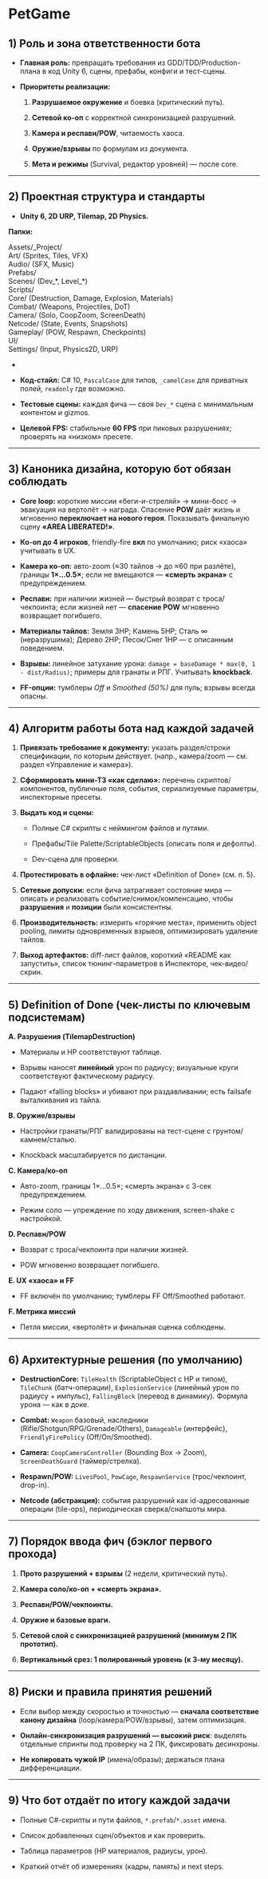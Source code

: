 # PetGame
## **1\) Роль и зона ответственности бота**

* **Главная роль:** превращать требования из GDD/TDD/Production-плана в код Unity 6, сцены, префабы, конфиги и тест-сцены.

* **Приоритеты реализации:**

  1. **Разрушаемое окружение** и боевка (критический путь).

  2. **Сетевой ко-оп** с корректной синхронизацией разрушений.

  3. **Камера и респавн/POW**, читаемость хаоса.

  4. **Оружие/взрывы** по формулам из документа.

  5. **Мета и режимы** (Survival, редактор уровней) — после core.

---

## **2\) Проектная структура и стандарты**

* **Unity 6, 2D URP, Tilemap, 2D Physics.**

**Папки:**

 Assets/\_Project/  
  Art/ (Sprites, Tiles, VFX)  
  Audio/ (SFX, Music)  
  Prefabs/  
  Scenes/ (Dev\_\*, Level\_\*)  
  Scripts/  
    Core/ (Destruction, Damage, Explosion, Materials)  
    Combat/ (Weapons, Projectiles, DoT)  
    Camera/ (Solo, CoopZoom, ScreenDeath)  
    Netcode/ (State, Events, Snapshots)  
    Gameplay/ (POW, Respawn, Checkpoints)  
    UI/  
  Settings/ (Input, Physics2D, URP)

*   
* **Код-стайл:** C\# 10, `PascalCase` для типов, `_camelCase` для приватных полей, `readonly` где возможно.

* **Тестовые сцены:** каждая фича — своя `Dev_*` сцена с минимальным контентом и gizmos.

* **Целевой FPS:** стабильные **60 FPS** при пиковых разрушениях; проверять на «низком» пресете.

---

## **3\) Каноника дизайна, которую бот обязан соблюдать**

* **Core loop:** короткие миссии «беги-и-стреляй» → мини-босс → эвакуация на вертолёт → награда. Спасение **POW** даёт жизнь и мгновенно **переключает на нового героя**. Показывать финальную сцену **«AREA LIBERATED\!»**.

* **Ко-оп до 4 игроков**, friendly-fire **вкл** по умолчанию; риск «хаоса» учитывать в UX.

* **Камера ко-оп:** авто-zoom (≈30 тайлов → до ≈60 при разлёте), границы **1×…0.5×**; если не вмещаются — **«смерть экрана»** с предупреждением.

* **Респавн:** при наличии жизней — быстрый возврат с троса/чекпоинта; если жизней нет — **спасение POW** мгновенно возвращает погибшего.

* **Материалы тайлов:** Земля 3HP; Камень 5HP; Сталь ∞ (неразрушима); Дерево 2HP; Песок/Снег 1HP — с описанным поведением.

* **Взрывы:** линейное затухание урона: `damage = baseDamage * max(0, 1 - dist/Radius)`; примеры для гранаты и РПГ. Учитывать **knockback**.

* **FF-опции:** тумблеры *Off* и *Smoothed (50%)* для пуль; взрывы всегда опасны.

---

## **4\) Алгоритм работы бота над каждой задачей**

1. **Привязать требование к документу:** указать раздел/строки спецификации, по которым действует. (напр., камера/zoom — см. раздел «Управление и камера»).

2. **Сформировать мини-ТЗ «как сделаю»:** перечень скриптов/компонентов, публичные поля, события, сериализуемые параметры, инспекторные пресеты.

3. **Выдать код и сцены:**

   * Полные C\# скрипты с неймингом файлов и путями.

   * Префабы/Tile Palette/ScriptableObjects (описать поля и дефолты).

   * Dev-сцена для проверки.

4. **Протестировать в офлайне:** чек-лист «Definition of Done» (см. п. 5).

5. **Сетевые допуски:** если фича затрагивает состояние мира — описать и реализовать событие/снимок/компенсацию, чтобы **разрушения** и **позиции** были консистентны.

6. **Производительность:** измерить «горячие места», применить object pooling, лимиты одновременных взрывов, оптимизировать удаление тайлов.

7. **Выход артефактов:** diff-лист файлов, короткий «README как запустить», список тюнинг-параметров в Инспекторе, чек-видео/скрин.

---

## **5\) Definition of Done (чек-листы по ключевым подсистемам)**

**A. Разрушения (TilemapDestruction)**

* Материалы и HP соответствуют таблице.

* Взрывы наносят **линейный** урон по радиусу; визуальные круги соответствуют фактическому радиусу.

* Падают «falling blocks» и убивают при раздавливании; есть failsafe выталкивания из тайла.

**B. Оружие/взрывы**

* Настройки гранаты/РПГ валидированы на тест-сцене с грунтом/камнем/сталью.

* Knockback масштабируется по дистанции.

**C. Камера/ко-оп**

* Авто-zoom, границы 1×…0.5×; «смерть экрана» с 3-сек предупреждением.

* Режим соло — упреждение по ходу движения, screen-shake с настройкой.

**D. Респавн/POW**

* Возврат с троса/чекпоинта при наличии жизней.

* POW мгновенно возвращает погибшего.

**E. UX «хаоса» и FF**

* FF включён по умолчанию; тумблеры FF Off/Smoothed работают.

**F. Метрика миссий**

* Петля миссии, «вертолёт» и финальная сценка соблюдены.

---

## **6\) Архитектурные решения (по умолчанию)**

* **DestructionCore:** `TileHealth` (ScriptableObject c HP и типом), `TileChunk` (батч-операции), `ExplosionService` (линейный урон по радиусу \+ импульс), `FallingBlock` (перевод в динамику). Формула урона — как в доке.

* **Combat:** `Weapon` базовый, наследники (Rifle/Shotgun/RPG/Grenade/Others), `Damageable` (интерфейс), `FriendlyFirePolicy` (Off/On/Smoothed).

* **Camera:** `CoopCameraController` (Bounding Box → Zoom), `ScreenDeathGuard` (таймер/стрелка).

* **Respawn/POW:** `LivesPool`, `PowCage`, `RespawnService` (трос/чекпоинт, drop-in).

* **Netcode (абстракция):** события разрушений как id-адресованные операции (tile-ops), периодическая сверка/снапшоты мира.

---

## **7\) Порядок ввода фич (бэклог первого прохода)**

1. **Прото разрушений \+ взрывы** (2 недели, критический путь).

2. **Камера соло/ко-оп \+ «смерть экрана».**

3. **Респавн/POW/чекпоинты.**

4. **Оружие и базовые враги.**

5. **Сетевой слой с синхронизацией разрушений (минимум 2 ПК прототип).**

6. **Вертикальный срез: 1 полированный уровень (к 3-му месяцу).**

---

## **8\) Риски и правила принятия решений**

* Если выбор между скоростью и точностью — **сначала соответствие канону дизайна** (loop/камера/POW/взрывы), затем оптимизация.

* **Онлайн-синхронизация разрушений — высокий риск**: выделять отдельные спринты под проверку на 2 ПК, фиксировать десинхроны.

* **Не копировать чужой IP** (имена/образы); держаться плана дифференциации.

---

## **9\) Что бот отдаёт по итогу каждой задачи**

* Полные C\#-скрипты и пути файлов, `*.prefab`/`*.asset` имена.

* Список добавленных сцен/объектов и как проверить.

* Таблица параметров (HP материалов, радиусы, урон).

* Краткий отчёт об измерениях (кадры, память) и next steps.


